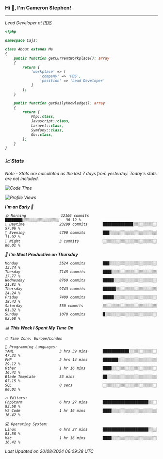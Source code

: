 ### Hi 👋, I'm Cameron Stephen!
<hr>
<p><em>Lead Developer at <a href="https://prindatasolutions.co.uk">PDS</a></p>


```php
<?php

namespace Cajs;

class About extends Me
{
    public function getCurrentWorkplace(): array
    {
        return [
            'workplace' => [
                'company' => 'PDS',
                'position' => 'Lead Developer'
            ]
        ];
    }

    public function getDailyKnowledge(): array
    {
        return [
            Php::class,
            Javascript::class,
            Laravel::class,
            Symfony::class,
            Go::class,
        ];
    }
}
```

### 📈 Stats
<p><em>Note - Stats are calculated as the last 7 days from yesterday. Today's stats are not included.</em></p>


<!--START_SECTION:waka-->
![Code Time](http://img.shields.io/badge/Code%20Time-3%2C904%20hrs%2029%20mins-blue)

![Profile Views](http://img.shields.io/badge/Profile%20Views-0-blue)

**I'm an Early 🐤** 

```text
🌞 Morning                12106 commits       ████████░░░░░░░░░░░░░░░░░   30.12 % 
🌆 Daytime                23299 commits       ██████████████░░░░░░░░░░░   57.96 % 
🌃 Evening                4790 commits        ███░░░░░░░░░░░░░░░░░░░░░░   11.92 % 
🌙 Night                  3 commits           ░░░░░░░░░░░░░░░░░░░░░░░░░   00.01 % 
```
📅 **I'm Most Productive on Thursday** 

```text
Monday                   5524 commits        ███░░░░░░░░░░░░░░░░░░░░░░   13.74 % 
Tuesday                  7145 commits        ████░░░░░░░░░░░░░░░░░░░░░   17.77 % 
Wednesday                8769 commits        █████░░░░░░░░░░░░░░░░░░░░   21.81 % 
Thursday                 9743 commits        ██████░░░░░░░░░░░░░░░░░░░   24.24 % 
Friday                   7409 commits        █████░░░░░░░░░░░░░░░░░░░░   18.43 % 
Saturday                 530 commits         ░░░░░░░░░░░░░░░░░░░░░░░░░   01.32 % 
Sunday                   1078 commits        █░░░░░░░░░░░░░░░░░░░░░░░░   02.68 % 
```


📊 **This Week I Spent My Time On** 

```text
🕑︎ Time Zone: Europe/London

💬 Programming Languages: 
YAML                     3 hrs 39 mins       ████████████░░░░░░░░░░░░░   47.31 % 
PHP                      2 hrs 14 mins       ███████░░░░░░░░░░░░░░░░░░   29.12 % 
Other                    1 hr 16 mins        ████░░░░░░░░░░░░░░░░░░░░░   16.41 % 
Blade Template           33 mins             ██░░░░░░░░░░░░░░░░░░░░░░░   07.15 % 
SQL                      0 secs              ░░░░░░░░░░░░░░░░░░░░░░░░░   00.01 % 

🔥 Editors: 
PhpStorm                 6 hrs 27 mins       █████████████████████░░░░   83.58 % 
VS Code                  1 hr 16 mins        ████░░░░░░░░░░░░░░░░░░░░░   16.42 % 

💻 Operating System: 
Linux                    6 hrs 27 mins       █████████████████████░░░░   83.58 % 
Mac                      1 hr 16 mins        ████░░░░░░░░░░░░░░░░░░░░░   16.42 % 
```


 Last Updated on 20/08/2024 06:09:28 UTC
<!--END_SECTION:waka-->

